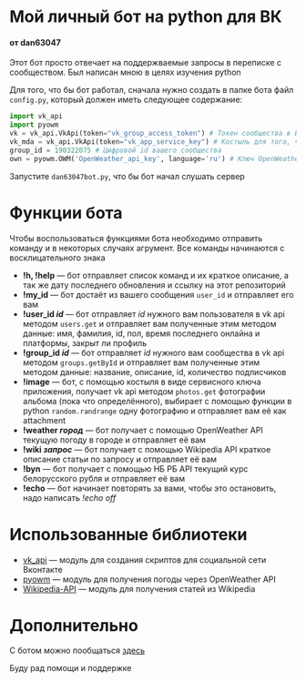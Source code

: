 # Мой личный бот на python для ВК
#### от dan63047

Этот бот просто отвечает на поддержваемые запросы в переписке с сообществом. Был написан мною в целях изучения python
 
Для того, что бы бот работал, сначала нужно создать в папке бота файл `config.py`, который должен иметь следующее содержание:

```python
import vk_api
import pyowm
vk = vk_api.VkApi(token="vk_group_access_token") # Токен сообщества в ВК
vk_mda = vk_api.VkApi(token="vk_app_service_key") # Костыль для того, чтобы работал метод photos.get
group_id = 190322075 # Цифровой id вашего сообщества
own = pyowm.OWM('OpenWeather_api_key', language='ru') # Ключ OpenWeather API для функции погоды
```

Запустите `dan63047bot.py`, что бы бот начал слушать сервер

# Функции бота

Чтобы воспользоваться функциями бота необходимо отправить команду и в некоторых случаях агрумент. Все команды начинаются с восклицательного знака

* **!h, !help** — бот отправляет список команд и их краткое описание, а так же дату последнего обновления и ссылку на этот репозиторий
* **!my_id** — бот достаёт из вашего сообщения `user_id` и отправляет его вам
* **!user_id *id*** — бот отправляет *id* нужного вам пользователя в vk api методом `users.get` и отправляет вам полученные этим методом данные: имя, фамилия, id, пол, время последнего онлайна и платформы, закрыт ли профиль
* **!group_id *id*** — бот отправляет *id* нужного вам сообщества в vk api методом `groups.getById` и отправляет вам полученные этим методом данные: название, описание, id, количество подписчиков
* **!image** — бот, с помощью костыля в виде сервисного ключа приложения, получает vk api методом `photos.get` фотографии альбома (пока что определённого), выбирает с помощью функции в python `random.randrange` одну фотографию и отправляет вам её как attachment
* **!weather *город*** — бот получает с помощью OpenWeather API текущую погоду в городе и отправляет её вам
* **!wiki *запрос*** — бот получает с помощью Wikipedia API краткое описание статьи по запросу и отправляет её вам
* **!byn** — бот получает с помощью НБ РБ API текущий курс белорусского рубля и отправляет её вам
* **!echo** — бот начинает повторять за вами, чтобы это остановить, надо написать *!echo off*

# Использованные библиотеки

* [vk_api](https://github.com/python273/vk_api) — модуль для создания скриптов для социальной сети Вконтакте
* [pyowm](https://github.com/csparpa/pyowm) — модуль для получения погоды через OpenWeather API
* [Wikipedia-API](https://github.com/martin-majlis/Wikipedia-API) — модуль для получения статей из Wikipedia

# Дополнительно

С ботом можно пообщаться [здесь](https://vk.com/im?sel=-190322075)

Буду рад помощи и поддержке